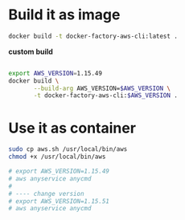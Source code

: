# Build it as image

```sh
docker build -t docker-factory-aws-cli:latest .
```

**custom build**

```sh

export AWS_VERSION=1.15.49
docker build \
       --build-arg AWS_VERSION=$AWS_VERSION \
       -t docker-factory-aws-cli:$AWS_VERSION .
```

# Use it as container

```sh
sudo cp aws.sh /usr/local/bin/aws
chmod +x /usr/local/bin/aws

# export AWS_VERSION=1.15.49
# aws anyservice anycmd
# 
# ---- change version
# export AWS_VERSION=1.15.51
# aws anyservice anycmd
```

